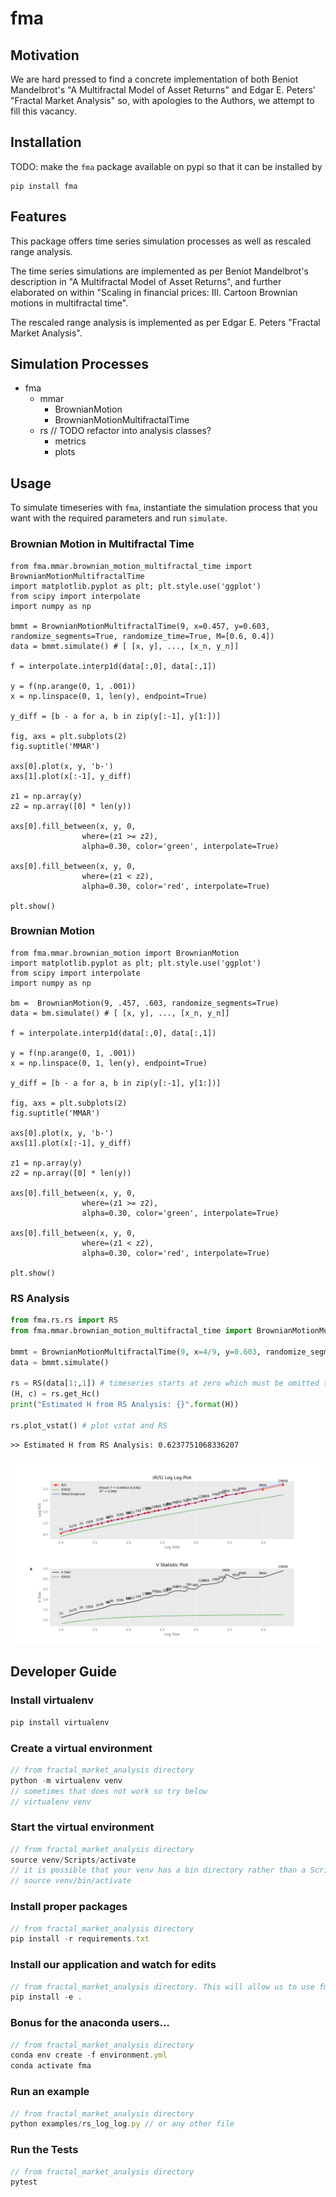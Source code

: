 # fma
## Motivation
We are hard pressed to find a concrete implementation of both Beniot Mandelbrot's "A Multifractal Model of Asset Returns" and Edgar E. Peters' "Fractal Market Analysis" so, with apologies to the Authors, we attempt to fill this vacancy.

## Installation
TODO: make the ```fma``` package available on pypi so that it can be installed by 
```
pip install fma
```

## Features
This package offers time series simulation processes as well as rescaled range analysis.

The time series simulations are implemented as per Beniot Mandelbrot's description in "A Multifractal Model of Asset Returns", and further elaborated on within "Scaling in financial prices: III. Cartoon Brownian motions in multifractal time". 

The rescaled range analysis is implemented as per Edgar E. Peters "Fractal Market Analysis".

## Simulation Processes
* fma
  * mmar
    * BrownianMotion
    * BrownianMotionMultifractalTime
  * rs // TODO refactor into analysis classes?
    * metrics
    * plots
    
## Usage
To simulate timeseries with ```fma```, instantiate the simulation process that you want with the required parameters and run ```simulate```.

### Brownian Motion in Multifractal Time
```
from fma.mmar.brownian_motion_multifractal_time import BrownianMotionMultifractalTime
import matplotlib.pyplot as plt; plt.style.use('ggplot')
from scipy import interpolate
import numpy as np

bmmt = BrownianMotionMultifractalTime(9, x=0.457, y=0.603, randomize_segments=True, randomize_time=True, M=[0.6, 0.4])
data = bmmt.simulate() # [ [x, y], ..., [x_n, y_n]]

f = interpolate.interp1d(data[:,0], data[:,1])

y = f(np.arange(0, 1, .001))
x = np.linspace(0, 1, len(y), endpoint=True)

y_diff = [b - a for a, b in zip(y[:-1], y[1:])]

fig, axs = plt.subplots(2)
fig.suptitle('MMAR')

axs[0].plot(x, y, 'b-')
axs[1].plot(x[:-1], y_diff)

z1 = np.array(y)
z2 = np.array([0] * len(y))

axs[0].fill_between(x, y, 0,
                where=(z1 >= z2),
                alpha=0.30, color='green', interpolate=True)

axs[0].fill_between(x, y, 0,
                where=(z1 < z2),
                alpha=0.30, color='red', interpolate=True)

plt.show()
```

### Brownian Motion
```
from fma.mmar.brownian_motion import BrownianMotion
import matplotlib.pyplot as plt; plt.style.use('ggplot')
from scipy import interpolate
import numpy as np

bm =  BrownianMotion(9, .457, .603, randomize_segments=True)
data = bm.simulate() # [ [x, y], ..., [x_n, y_n]]

f = interpolate.interp1d(data[:,0], data[:,1])

y = f(np.arange(0, 1, .001))
x = np.linspace(0, 1, len(y), endpoint=True)

y_diff = [b - a for a, b in zip(y[:-1], y[1:])]

fig, axs = plt.subplots(2)
fig.suptitle('MMAR')

axs[0].plot(x, y, 'b-')
axs[1].plot(x[:-1], y_diff)

z1 = np.array(y)
z2 = np.array([0] * len(y))

axs[0].fill_between(x, y, 0,
                where=(z1 >= z2),
                alpha=0.30, color='green', interpolate=True)

axs[0].fill_between(x, y, 0,
                where=(z1 < z2),
                alpha=0.30, color='red', interpolate=True)

plt.show()
```

### RS Analysis
```python
from fma.rs.rs import RS
from fma.mmar.brownian_motion_multifractal_time import BrownianMotionMultifractalTime

bmmt = BrownianMotionMultifractalTime(9, x=4/9, y=0.603, randomize_segments=False, randomize_time=False, M=[0.6, 0.4])
data = bmmt.simulate()

rs = RS(data[1:,1]) # timeseries starts at zero which must be omitted to avoid division error
(H, c) = rs.get_Hc()
print("Estimated H from RS Analysis: {}".format(H))

rs.plot_vstat() # plot vstat and RS
```
```
>> Estimated H from RS Analysis: 0.6237751068336207
```
![R/S Annalysis](https://github.com/hyperstripe50/fractal-market-analysis/blob/master/examples/RSA.png)

## Developer Guide
### Install virtualenv
```javascript
pip install virtualenv
```

### Create a virtual environment
```javascript
// from fractal_market_analysis directory
python -m virtualenv venv
// sometimes that does not work so try below
// virtualenv venv
```

### Start the virtual environment
```javascript
// from fractal_market_analysis directory
source venv/Scripts/activate
// it is possible that your venv has a bin directory rather than a Scripts directory. If so run the following
// source venv/bin/activate
```

### Install proper packages
```javascript
// from fractal_market_analysis directory
pip install -r requirements.txt
```

### Install our application and watch for edits
```javascript
// from fractal_market_analysis directory. This will allow us to use fma imports in our modules.
pip install -e .
```

### Bonus for the anaconda users...
```javascript
// from fractal_market_analysis directory
conda env create -f environment.yml
conda activate fma
```

### Run an example
```javascript
// from fractal_market_analysis directory
python examples/rs_log_log.py // or any other file
```

### Run the Tests
```javascript
// from fractal_market_analysis directory
pytest
```
